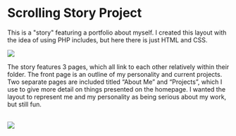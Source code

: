 # Scrolling Story Project

This is a "story" featuring a portfolio about myself. I created this layout with the idea of using PHP includes, but here there is just HTML and CSS. 

<img src="https://i.imgur.com/zvrwDNG.png" align="center">

The story features 3 pages, which all link to each other relatively within their folder. The front page is an outline of my personality and current projects. Two separate pages are included titled “About Me” and “Projects”, which I use to give more detail on things presented on the homepage. I wanted the layout to represent me and my personality as being serious about my work, but still fun. <br /><br />

<img src="https://i.imgur.com/wHEbF4K.png" align="left">
